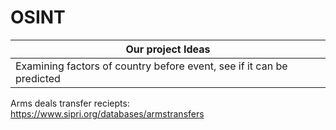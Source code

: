 # OSINT
|Our project Ideas | 
| ------------- | 
| Examining factors of country before event, see if it can be predicted | 


Arms deals transfer reciepts:  https://www.sipri.org/databases/armstransfers
